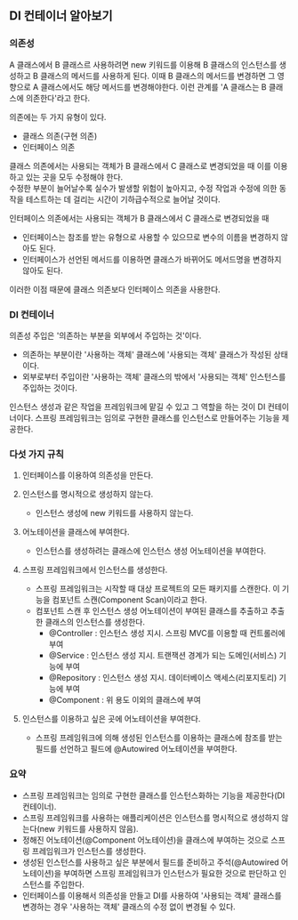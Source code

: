 ## DI 컨테이너 알아보기

### 의존성
A 클래스에서 B 클래스르 사용하려면 new 키워드를 이용해 B 클래스의 인스턴스를 생성하고 B 클래스의 메서드를 사용하게 된다.
이때 B 클래스의 메서드를 변경하면 그 영향으로 A 클래스에서도 해당 메서드를 변경해야한다.
이런 관계를 'A 클래스는 B 클래스에 의존한다'라고 한다.

의존에는 두 가지 유형이 있다.
+ 클래스 의존(구현 의존)
+ 인터페이스 의존

클래스 의존에서는 사용되는 객체가 B 클래스에서 C 클래스로 변경되었을 때 이를 이용하고 있는 곳을 모두 수정해야 한다.  
수정한 부분이 늘어날수록 실수가 발생할 위험이 높아지고, 수정 작업과 수정에 의한 동작을 테스트하는 데 걸리는 시간이 기하급수적으로 늘어날 것이다.

인터페이스 의존에서는 사용되는 객체가 B 클래스에서 C 클래스로 변경되었을 때  
+ 인터페이스는 참조를 받는 유형으로 사용할 수 있으므로 변수의 이름을 변경하지 않아도 된다.  
+ 인터페이스가 선언된 메서드를 이용하면 클래스가 바뀌어도 메서드명을 변경하지 않아도 된다.

이러한 이점 때문에 클래스 의존보다 인터페이스 의존을 사용한다.

### DI 컨테이너
의존성 주입은 '의존하는 부분을 외부에서 주입하는 것'이다.
+ 의존하는 부분이란 '사용하는 객체' 클래스에 '사용되는 객체' 클래스가 작성된 상태이다.
+ 외부로부터 주입이란 '사용하는 객체' 클래스의 밖에서 '사용되는 객체' 인스턴스를 주입하는 것이다.

인스턴스 생성과 같은 작업을 프레임워크에 맡길 수 있고 그 역할을 하는 것이 DI 컨테이너이다. 
스프링 프레임워크는 임의로 구현한 클래스를 인스턴스로 만들어주는 기능을 제공한다.

### 다섯 가지 규칙
1. 인터페이스를 이용하여 의존성을 만든다.
2. 인스턴스를 명시적으로 생성하지 않는다.
   + 인스턴스 생성에 new 키워드를 사용하지 않는다.
3. 어노테이션을 클래스에 부여한다.
   + 인스턴스를 생성하려는 클래스에 인스턴스 생성 어노테이션을 부여한다.
4. 스프링 프레임워크에서 인스턴스를 생성한다.  
    + 스프링 프레임워크는 시작할 때 대상 프로젝트의 모든 패키지를 스캔한다. 이 기능을 컴포넌트 스캔(Component Scan)이라고 한다.
    + 컴포넌트 스캔 후 인스턴스 생성 어노테이션이 부여된 클래스를 추출하고 추출한 클래스의 인스턴스를 생성한다.
      + @Controller : 인스턴스 생성 지시. 스프링 MVC를 이용할 때 컨트롤러에 부여
      + @Service : 인스턴스 생성 지시. 트랜잭션 경계가 되는 도메인(서비스) 기능에 부여
      + @Repository : 인스턴스 생성 지시. 데이터베이스 액세스(리포지토리) 기능에 부여
      + @Component : 위 용도 이외의 클래스에 부여

5. 인스턴스를 이용하고 싶은 곳에 어노테이션을 부여한다.
   + 스프링 프레임워크에 의해 생성된 인스턴스를 이용하는 클래스에 참조를 받는 필드를 선언하고 필드에 @Autowired 어노테이션을 부여한다.

### 요약
+ 스프링 프레임워크는 임의로 구현한 클래스를 인스턴스화하는 기능을 제공한다(DI 컨테이너).
+ 스프링 프레임워크를 사용하는 애플리케이션은 인스턴스를 명시적으로 생성하지 않는다(new 키워드를 사용하지 않음).
+ 정해진 어노테이션(@Component 어노테이션)을 클래스에 부여하는 것으로 스프링 프레임워크가 인스턴스를 생성한다.
+ 생성된 인스턴스를 사용하고 싶은 부분에서 필드를 준비하고 주석(@Autowired 어노테이션)을 부여하면 스프링 프레임워크가 인스턴스가 필요한 것으로 판단하고 인스턴스를 주입한다.
+ 인터페이스를 이용해서 의존성을 만들고 DI를 사용하여 '사용되는 객체' 클래스를 변경하는 경우 '사용하는 객체' 클래스의 수정 없이 변경될 수 있다.

